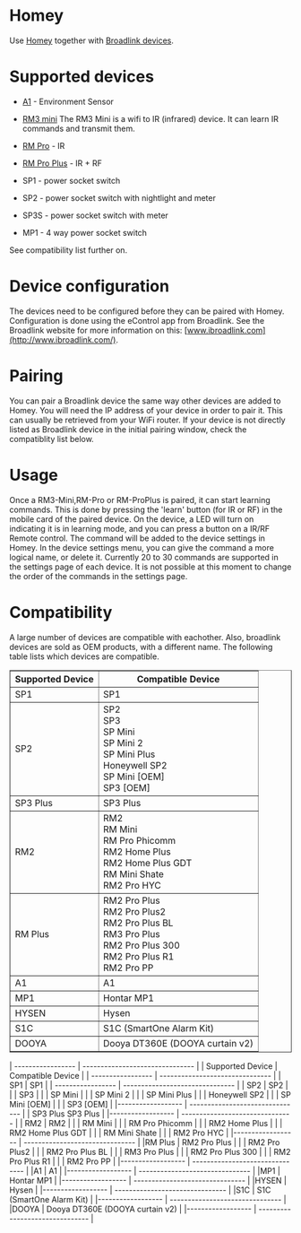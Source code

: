# Homey

Use [Homey](https://www.athom.com/) together with [Broadlink devices](http://www.ibroadlink.com/).


# Supported devices

* [A1](http://www.ibroadlink.com/a1/) - Environment Sensor
* [RM3 mini](http://www.ibroadlink.com/rmMini3/)
  The RM3 Mini is a wifi to IR (infrared) device. It can learn IR commands and transmit them.
* [RM Pro](http://www.ibroadlink.com/rmPro)  - IR 
* [RM Pro Plus](http://www.ibroadlink.com/rmPro+)   - IR + RF

* SP1  - power socket switch
* SP2  - power socket switch with nightlight and meter
* SP3S - power socket switch with meter
* MP1 - 4 way power socket switch


See compatibility list further on.

# Device configuration

The devices need to be configured before they can be paired with Homey.
Configuration is done using the eControl app from Broadlink. See the Broadlink website for more
information on this: [www.ibroadlink.com](http://www.ibroadlink.com/).

# Pairing

You can pair a Broadlink device the same way other devices are added to Homey.
You will need the IP address of your device in order to pair it. This can usually be retrieved from
your WiFi router.
If your device is not directly listed as Broadlink device in the initial pairing window, check the
compatiblity list below.

# Usage

Once a RM3-Mini,RM-Pro or RM-ProPlus is paired, it can start learning commands.
This is done by pressing the 'learn' button (for IR or RF) in the mobile card of the paired device.
On the device, a LED will turn on indicating it is in learning mode, and you can press a button on
a IR/RF Remote control.
The command will be added to the device settings in Homey. In the device settings menu, you can 
give the command a more logical name, or delete it.
Currently 20 to 30 commands are supported in the settings page of each device. 
It is not possible at this moment to change the order of the commands in the settings page.
 
# Compatibility

A large number of devices are compatible with eachother.
Also, broadlink devices are sold as OEM products, with a different name.
The following table lists which devices are compatible.

<table border=1>
<tr><th> Supported Device  </td><th>  Compatible Device              </td></tr>
<tr><td> SP1               </td><td> SP1                             </td></tr>

<tr><td> SP2               </td><td> SP2                             <br>
                                     SP3                             <br>
                                     SP Mini                         <br>
                                     SP Mini 2                       <br>
                                     SP Mini Plus                    <br>
                                     Honeywell SP2                   <br>
                                     SP Mini [OEM]                   <br>
                                     SP3 [OEM]                       </td></tr>

<tr><td> SP3 Plus          </td><td> SP3 Plus                        </td></tr>

<tr><td> RM2               </td><td> RM2                             <br>
                                     RM Mini                         <br>
                                     RM Pro Phicomm                  <br>
                                     RM2 Home Plus                   <br>
                                     RM2 Home Plus GDT               <br>
                                     RM Mini Shate                   <br>
                                     RM2 Pro HYC                     </td></tr>

<tr><td>RM Plus            </td><td> RM2 Pro Plus                    <br>
                                     RM2 Pro Plus2                   <br>
                                     RM2 Pro Plus BL                 <br>
                                     RM3 Pro Plus                    <br>
                                     RM2 Pro Plus 300                <br>
                                     RM2 Pro Plus R1                 <br>
                                     RM2 Pro PP                      </td></tr>

<tr><td>A1                 </td><td> A1                              </td></tr>

<tr><td>MP1                </td><td> Hontar MP1                      </td></tr>

<tr><td>HYSEN              </td><td> Hysen                           </td></tr>

<tr><td>S1C                </td><td> S1C (SmartOne Alarm Kit)        </td></tr>

<tr><td>DOOYA              </td><td> Dooya DT360E (DOOYA curtain v2) </td></tr>
</table>

| ----------------- | ------------------------------- |
| Supported Device  |  Compatible Device              |
| ----------------- | ------------------------------- |
| SP1               | SP1                             |
| ----------------- | ------------------------------- |
| SP2               | SP2                             |
|                   | SP3                             |
|                   | SP Mini                         |
|                   | SP Mini 2                       |
|                   | SP Mini Plus                    |
|                   | Honeywell SP2                   |
|                   | SP Mini [OEM]                   |
|                   | SP3 [OEM]                       |
|------------------ | ------------------------------- |
| SP3 Plus            SP3 Plus                        |
|------------------ | ------------------------------- |
| RM2               | RM2                             |
|                   | RM Mini                         |
|                   | RM Pro Phicomm                  |
|                   | RM2 Home Plus                   |
|                   | RM2 Home Plus GDT               |
|                   | RM Mini Shate                   |
|                   | RM2 Pro HYC                     |
|------------------ | ------------------------------- |
|RM Plus            | RM2 Pro Plus                    |
|                   | RM2 Pro Plus2                   |
|                   | RM2 Pro Plus BL                 |
|                   | RM3 Pro Plus                    |
|                   | RM2 Pro Plus 300                |
|                   | RM2 Pro Plus R1                 |
|                   | RM2 Pro PP                      |
|------------------ | ------------------------------- |
|A1                 | A1                              |
|------------------ | ------------------------------- |
|MP1                | Hontar MP1                      |
|------------------ | ------------------------------- |
|HYSEN              | Hysen                           |
|------------------ | ------------------------------- |
|S1C                | S1C (SmartOne Alarm Kit)        |
|------------------ | ------------------------------- |
|DOOYA              | Dooya DT360E (DOOYA curtain v2) |
|------------------ | ------------------------------- |

